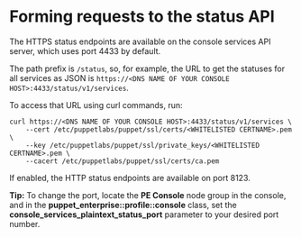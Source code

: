 # Forming requests to the status API

The HTTPS status endpoints are available on the console services API server, which uses port 4433 by default.

The path prefix is `/status`, so, for example, the URL to get the statuses for all services as JSON is `https://<DNS NAME OF YOUR CONSOLE HOST>:4433/status/v1/services`.

To access that URL using curl commands, run:

```
curl https://<DNS NAME OF YOUR CONSOLE HOST>:4433/status/v1/services \
    --cert /etc/puppetlabs/puppet/ssl/certs/<WHITELISTED CERTNAME>.pem \
    --key /etc/puppetlabs/puppet/ssl/private_keys/<WHITELISTED CERTNAME>.pem \
    --cacert /etc/puppetlabs/puppet/ssl/certs/ca.pem
```

If enabled, the HTTP status endpoints are available on port 8123.

**Tip:** To change the port, locate the **PE Console** node group in the console, and in the **puppet\_enterprise::profile::console** class, set the **console\_services\_plaintext\_status\_port** parameter to your desired port number.

